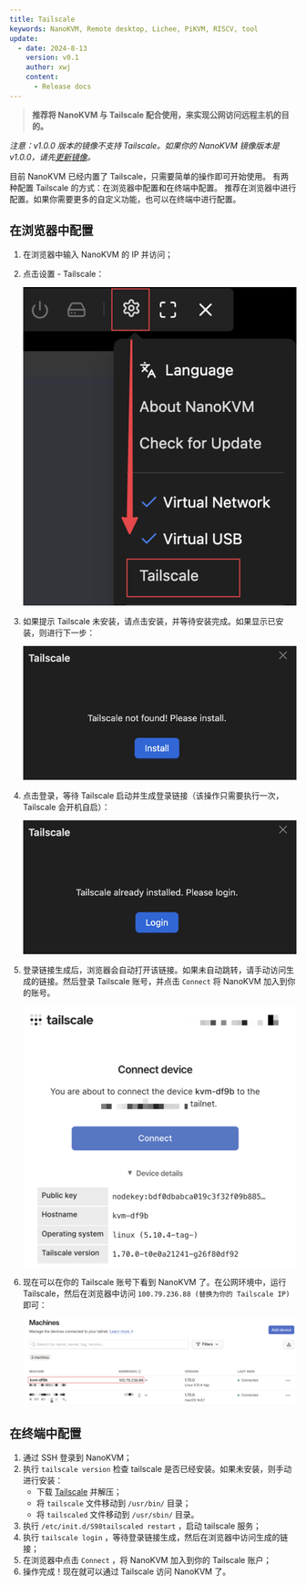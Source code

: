 ```yaml
---
title: Tailscale
keywords: NanoKVM, Remote desktop, Lichee, PiKVM, RISCV, tool
update:
  - date: 2024-8-13
    version: v0.1
    author: xwj
    content:
      - Release docs
---
```



> **推荐将 NanoKVM 与 Tailscale 配合使用，来实现公网访问远程主机的目的。**

*注意：v1.0.0 版本的镜像不支持 Tailscale。如果你的 NanoKVM 镜像版本是 v1.0.0，请先[更新镜像](https://wiki.sipeed.com/hardware/zh/kvm/NanoKVM/start/flashing.html)。*

目前 NanoKVM 已经内置了 Tailscale，只需要简单的操作即可开始使用。
有两种配置 Tailscale 的方式：在浏览器中配置和在终端中配置。
推荐在浏览器中进行配置。如果你需要更多的自定义功能，也可以在终端中进行配置。

## 在浏览器中配置

1. 在浏览器中输入 NanoKVM 的 IP 并访问；
1. 点击设置 - Tailscale：

    ![ipconfig](../../../../assets/NanoKVM/tailscale/setting.png)

1. 如果提示 Tailscale 未安装，请点击安装，并等待安装完成。如果显示已安装，则进行下一步：

    ![ipconfig](../../../../assets/NanoKVM/tailscale/install.png)

1. 点击登录，等待 Tailscale 启动并生成登录链接（该操作只需要执行一次，Tailscale 会开机自启）：

    ![ipconfig](../../../../assets/NanoKVM/tailscale/login.png)

1. 登录链接生成后，浏览器会自动打开该链接。如果未自动跳转，请手动访问生成的链接。然后登录 Tailscale 账号，并点击 `Connect` 将 NanoKVM 加入到你的账号。

    ![ipconfig](../../../../assets/NanoKVM/tailscale/connect.png)

1. 现在可以在你的 Tailscale 账号下看到 NanoKVM 了。在公网环境中，运行 Tailscale，然后在浏览器中访问 `100.79.236.88 (替换为你的 Tailscale IP)`即可：

    ![ipconfig](../../../../assets/NanoKVM/tailscale/machines.png)

## 在终端中配置

1. 通过 SSH 登录到 NanoKVM；
2. 执行 `tailscale version` 检查 tailscale 是否已经安装。如果未安装，则手动进行安装：
    - 下载 [Tailscale](https://pkgs.tailscale.com/stable/tailscale_latest_riscv64.tgz) 并解压；
    - 将 `tailscale` 文件移动到 `/usr/bin/` 目录；
    - 将 `tailscaled` 文件移动到 `/usr/sbin/` 目录。
3. 执行 `/etc/init.d/S98tailscaled restart` ，启动 tailscale 服务；
4. 执行 `tailscale login` ，等待登录链接生成，然后在浏览器中访问生成的链接；
5. 在浏览器中点击 `Connect` ，将 NanoKVM 加入到你的 Tailscale 账户；
6. 操作完成！现在就可以通过 Tailscale 访问 NanoKVM 了。
